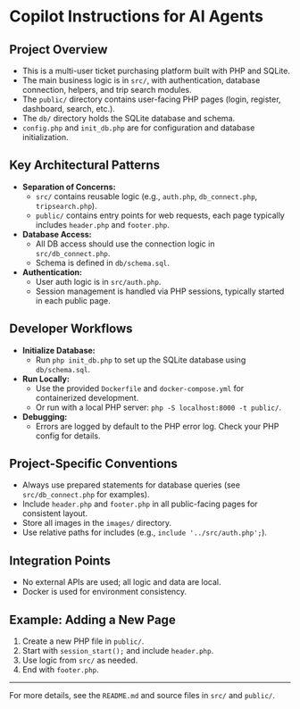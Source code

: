 # Copilot Instructions for AI Agents

## Project Overview

- This is a multi-user ticket purchasing platform built with PHP and SQLite.
- The main business logic is in `src/`, with authentication, database connection, helpers, and trip search modules.
- The `public/` directory contains user-facing PHP pages (login, register, dashboard, search, etc.).
- The `db/` directory holds the SQLite database and schema.
- `config.php` and `init_db.php` are for configuration and database initialization.

## Key Architectural Patterns

- **Separation of Concerns:**
  - `src/` contains reusable logic (e.g., `auth.php`, `db_connect.php`, `tripsearch.php`).
  - `public/` contains entry points for web requests, each page typically includes `header.php` and `footer.php`.
- **Database Access:**
  - All DB access should use the connection logic in `src/db_connect.php`.
  - Schema is defined in `db/schema.sql`.
- **Authentication:**
  - User auth logic is in `src/auth.php`.
  - Session management is handled via PHP sessions, typically started in each public page.

## Developer Workflows

- **Initialize Database:**
  - Run `php init_db.php` to set up the SQLite database using `db/schema.sql`.
- **Run Locally:**
  - Use the provided `Dockerfile` and `docker-compose.yml` for containerized development.
  - Or run with a local PHP server: `php -S localhost:8000 -t public/`.
- **Debugging:**
  - Errors are logged by default to the PHP error log. Check your PHP config for details.

## Project-Specific Conventions

- Always use prepared statements for database queries (see `src/db_connect.php` for examples).
- Include `header.php` and `footer.php` in all public-facing pages for consistent layout.
- Store all images in the `images/` directory.
- Use relative paths for includes (e.g., `include '../src/auth.php';`).

## Integration Points

- No external APIs are used; all logic and data are local.
- Docker is used for environment consistency.

## Example: Adding a New Page

1. Create a new PHP file in `public/`.
2. Start with `session_start();` and include `header.php`.
3. Use logic from `src/` as needed.
4. End with `footer.php`.

---

For more details, see the `README.md` and source files in `src/` and `public/`.
